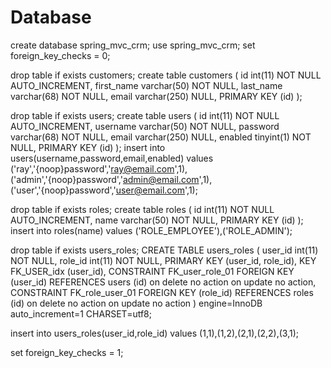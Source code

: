 # Database
create database spring_mvc_crm;
use spring_mvc_crm;
set foreign_key_checks = 0;

drop table if exists customers;
create table customers (
    id int(11) NOT NULL AUTO_INCREMENT,
    first_name varchar(50) NOT NULL, 
    last_name varchar(68) NOT NULL,
    email varchar(250) NULL,
    PRIMARY KEY (id)
    );


drop table if exists users;
create table users (
    id int(11) NOT NULL AUTO_INCREMENT,
    username varchar(50) NOT NULL, 
    password varchar(68) NOT NULL,
    email varchar(250) NULL,
    enabled tinyint(1) NOT NULL, 
    PRIMARY KEY (id)
);
insert into users(username,password,email,enabled) values ('ray','{noop}password','ray@email.com',1), ('admin','{noop}password','admin@email.com',1), ('user','{noop}password','user@email.com',1);


drop table if exists roles;
create table roles (
    id int(11) NOT NULL AUTO_INCREMENT,
    name varchar(50) NOT NULL, 
    PRIMARY KEY (id)
);
insert into roles(name) values ('ROLE_EMPLOYEE'),('ROLE_ADMIN');

drop table if exists users_roles;
CREATE TABLE users_roles (
    user_id int(11) NOT NULL,
    role_id int(11) NOT NULL,
    PRIMARY KEY (user_id, role_id),
    KEY FK_USER_idx (user_id),
	CONSTRAINT FK_user_role_01 FOREIGN KEY (user_id) REFERENCES users (id) on delete no action on update no action,
    CONSTRAINT FK_role_user_01 FOREIGN KEY (role_id) REFERENCES roles (id) on delete no action on update no action
) engine=InnoDB auto_increment=1 CHARSET=utf8;

insert into users_roles(user_id,role_id) values (1,1),(1,2),(2,1),(2,2),(3,1);

set foreign_key_checks = 1;

